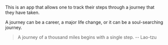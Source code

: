 This is an app that allows one to track their steps through a journey that they
have taken.

A journey can be a career, a major life change, or it can be a soul-searching
journey.

> A journey of a thousand miles begins with a single step.
-- Lao-tzu

